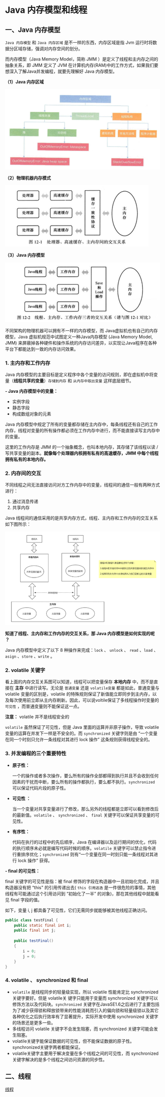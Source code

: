 # Java 内存模型和线程

## 一、Java 内存模型

`Java 内存模型` 和 `Java 内存区域` 是不一样的东西，内存区域是指 Jvm 运行时将数据分区域存储，强调对内存空间的划分。

而内存模型（Java Memory Model，简称 JMM ）是定义了线程和主内存之间的抽象关系，即 JMM 定义了 JVM 在计算机内存(RAM)中的工作方式，如果我们要想深入了解Java并发编程，就要先理解好 Java 内存模型。

**（1）Java 内存区域**

![image-20200720175903513](https://github.com/OnlyThePiano/Notes/blob/master/images/image-20200720175903513.png)



**（2）物理机器内存模式**

![image-20200720180353374](https://github.com/OnlyThePiano/Notes/blob/master/images/image-20200720180353374.png)

**（3）Java 内存模型**

![image-20200720191154331](https://github.com/OnlyThePiano/Notes/blob/master/images/image-20200720191154331.png)



不同架构的物理机器可以拥有不一样的内存模型，而 Java虚拟机也有自己的内存模型，Java 虚拟机规范中试图定义一种Java内存模型 (Java Memory Model, JMM) 来屏蔽掉各种硬件和操作系统的内存访问差异，以实现让Java程序在各种平台下都能达到一致的内存访问效果。



### 1. 主内存和工作内存

Java 内存模型的主要目标是定义程序中各个变量的访问规则，即在虚拟机中将变量（**线程共享的变量**）`存储到内存` 和 `从内存中取出变量` 这样底层细节。

**- Java 内存模型中的变量：**

* 实例字段
* 静态字段
* 构成数组对象的元素



Java 内存模型中规定了所有的变量都存储在主内存中，每条线程还有自己的工作内存，线程对变量的所有操作都必须在工作内存中进行，而不能直接读写主内存中的变量。

这里的工作内存是 JMM 的一个抽象概念，也叫本地内存，其存储了该线程以读 / 写共享变量的副本。**就像每个处理器内核拥有私有的高速缓存，JMM 中每个线程拥有私有的本地内存。**



### 2. 内存间的交互

不同线程之间无法直接访问对方工作内存中的变量，线程间的通信一般有两种方式进行：

1. 通过消息传递
2. 共享内存

Java 线程间的通信采用的是共享内存方式，线程、主内存和工作内存的交互关系如下图所示：



![image-20200720190342368](https://github.com/OnlyThePiano/Notes/blob/master/images/image-20200720190342368.png)

**知道了线程、主内存和工作内存的交互关系，那 Java 内存模型是如何实现的呢 ？**

Java 内存模型中定义了以下 8 种操作来完成：`lock` 、 `unlock` 、 `read` 、`load` 、 `asign` 、`store` 、`write`  。



### 2. volatile 关键字

看上面的内存交互关系图可以知道，线程可以把变量保存 **本地内存** 中，而不是直接在 **主存** 中进行读写。无论是 `普通变量` 还是 `volatile变量` 都是如此，普通变量与 volatile 变量的区别是，volatile 的特殊规则保证了新值能立即同步到主内存，以及每次使用前立即从主内存刷新。因此，可以说voltile保证了多线程操作时变量的 `可见性` ，而普通变量则不能保证这一点。



**注意：** volatile 并不是线程安全的

`volatile` 虽然保证了可见性，但是 Java 里面的运算并非原子操作，导致 volatile 变量的运算在并发下一样是不安全的。而 `synchronized` 关键字则是由 “一个变量在同一个时刻只允许一条线程对其进行 lock 操作” 这条规则获得线程安全的。

### 3. 并发编程的三个重要特性

* **原子性：**

  一个的操作或者多次操作，要么所有的操作全部都得到执行并且不会收到任何因素的干扰而中断，要么所有的操作都执行，要么都不执行。`synchronized `可以保证代码片段的原子性。

* **可见性 ：**

  当一个变量对共享变量进行了修改，那么另外的线程都是立即可以看到修改后的最新值。`volatile` 、 `synchronized` 、 `final` 关键字可以保证共享变量的可见性。

* **有序性：**

  代码在执行的过程中的先后顺序，Java 在编译器以及运行期间的优化，代码的执行顺序未必就是编写代码时候的顺序。`volatile`  关键字可以禁止指令进行重排序优化；`synchronized` 则有“一个变量在同一时刻只能一条线程对其进行 lock 操作” 获得。

**- final 的可见性：**

final 关键字的可见性是指：被 final 修饰的字段在构造器中一且初始化完成，并且构造器没有把 “this" 的引用传递出去(  `this 引用逃逸` 是一件很危险的事情，其他线程有可能通过这个引用访问到 “初始化了一半” 的对象)，那在其他线程中就能看见 final 字段的值。

如下，变量 i, j 都具备了可见性，它们无需同步就能够被其他线程正确访问。

~~~java
public class testFinal {
	public static final int i;
    public final int j;
    
    public testFinal()
    {
        i = 0;
        j = 0;
    }
}
~~~



### 4. volatile 、 synchronized  和 final

- `volatile` 是线程同步的轻量级实现，所以 volatile 性能肯定比 synchronized 关键字要好。但是 volatile关 键字只能用于变量而 synchronized 关键字可以修饰方法以及代码块。`synchronized` 关键字在JavaSE1.6之后进行了主要包括为了减少获得锁和释放锁带来的性能消耗而引入的偏向锁和轻量级锁以及其它各种优化之后执行效率有了显著提升，实际开发中使用 synchronized 关键字的场景还是更多一些。
- 多线程访问 volatile 关键字不会发生阻塞，而 synchronized 关键字可能会发生阻塞。
- volatile关键字能保证数据的可见性，但不能保证数据的原子性。synchronized关键字两者都能保证。
- volatile关键字主要用于解决变量在多个线程之间的可见性，而 synchronized关键字解决的是多个线程之间访问资源的同步性。



## 二、线程

[线程]()

